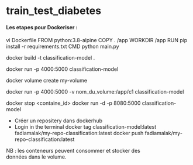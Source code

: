 # train_test_diabetes

#### Les etapes pour Dockeriser : 
vi Dockerfile 
FROM python:3.8-alpine
COPY . /app
WORKDIR /app
RUN pip install -r requirements.txt
CMD python main.py 

docker build -t classification-model .

docker run -p 4000:5000 classification-model

docker volume create my-volume

docker run -p 4000:5000 -v nom_du_volume:/app/c1 classification-model

docker stop <containe_id>
docker run -d -p 8080:5000 classification-model

-	Créer un repositery dans dockerhub 
-	Login in the terminal 
docker tag classification-model:latest fadiamalak/my-repo-classification:latest
docker push fadiamalak/my-repo-classification:latest


NB : les conteneurs peuvent consommer et stocker des données dans le volume.